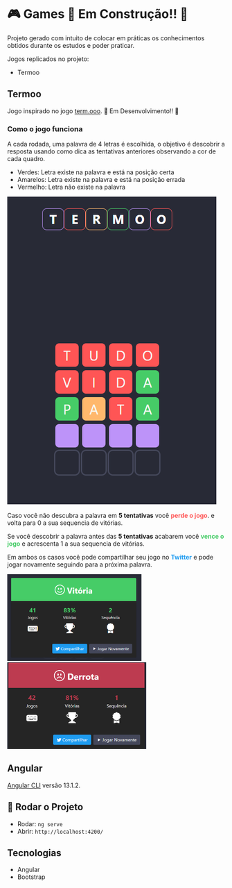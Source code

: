# 🎮 Games 🚧 Em Construção!! 🚧

Projeto gerado com intuito de colocar em práticas os conhecimentos obtidos durante os estudos e poder praticar.

Jogos replicados no projeto:

- Termoo

## Termoo

Jogo inspirado no jogo [term.ooo](https://term.ooo). 🚧 Em Desenvolvimento!! 🚧

### Como o jogo funciona

A cada rodada, uma palavra de 4 letras é escolhida, o objetivo é descobrir a resposta usando como dica as tentativas anteriores observando a cor de cada quadro.

- Verdes: Letra existe na palavra e está na posição certa
- Amarelos: Letra existe na palavra e está na posição errada
- Vermelho: Letra não existe na palavra

![imagem_1](./.github/imagem_1.png)

Caso você não descubra a palavra em **5 tentativas** você <span style="color:#ff5555">**perde o jogo**</span>. e volta para 0 a sua sequencia de vitórias.

Se você descobrir a palavra antes das **5 tentativas** acabarem você <span style="color:#46cc67">**vence o jogo**</span> e acrescenta 1 a sua sequencia de vitórias.

Em ambos os casos você pode compartilhar seu jogo no <span style="color:#1D9BF0">**Twitter**</span> e pode jogar novamente seguindo para a próxima palavra.

<img src="./.github/imagem_2.png" alt="won" height="200"/>
<img src="./.github/imagem_3.png" alt="lose" height="200"/>

## Angular

[Angular CLI](https://github.com/angular/angular-cli) versão 13.1.2.

## 🚀 Rodar o Projeto

- Rodar: `ng serve`
- Abrir: `http://localhost:4200/`

## Tecnologias

- Angular
- Bootstrap
